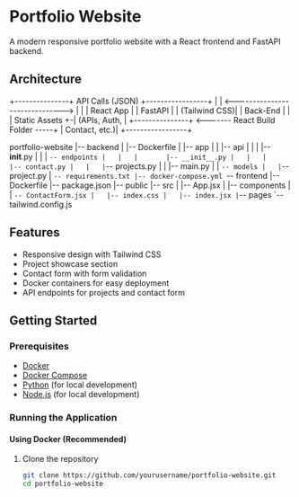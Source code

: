 # Portfolio Website

A modern responsive portfolio website with a React frontend and FastAPI backend.

## Architecture

+---------------+         API Calls (JSON)         +-----------------+
|               |  <------------------------------>  |                 |
|   React App   |                                  |    FastAPI      |
| (Tailwind CSS)|                                  |    Back-End     |
|               |         Static Assets          +-| (APIs, Auth,   |
+---------------+ <------- React Build Folder -----+ |  Contact, etc.)|
                                                      +-----------------+

portfolio-website
    |-- backend
    |   |-- Dockerfile
    |   |-- app
    |   |   |-- api
    |   |   |   |-- __init__.py
    |   |   |   `-- endpoints
    |   |   |       |-- __init__.py
    |   |   |       |-- contact.py
    |   |   |`-- projects.py
    |   |   |-- main.py
    |   |   `-- models
    |   |`-- project.py
    |   `-- requirements.txt
    |-- docker-compose.yml
    `-- frontend
        |-- Dockerfile
        |-- package.json
        |-- public
        |-- src
        |   |-- App.jsx
        |   |-- components
        |   |   `-- ContactForm.jsx
        |   |-- index.css
        |   |-- index.jsx
        |`-- pages
        `-- tailwind.config.js

## Features

- Responsive design with Tailwind CSS
- Project showcase section
- Contact form with form validation
- Docker containers for easy deployment
- API endpoints for projects and contact form

## Getting Started

### Prerequisites

- [Docker](https://www.docker.com/get-started)
- [Docker Compose](https://docs.docker.com/compose/install/)
- [Python](https://www.python.org/downloads/) (for local development)
- [Node.js](https://nodejs.org/) (for local development)

### Running the Application

#### Using Docker (Recommended)

1. Clone the repository
   ```bash
   git clone https://github.com/yourusername/portfolio-website.git
   cd portfolio-website
   ```
